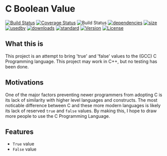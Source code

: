 # C Boolean Value

[![Build Status](https://img.shields.io/badge/build-passing-brightgreen.svg)](#) 
[![Coverage Status](https://img.shields.io/badge/coverage-95%25-green.svg)](https://coveralls.io/r/Snaipe/libcsptr?branch=master)
![Build Status](https://img.shields.io/badge/status-stable-brightgreen.svg)
[![dependencies](https://img.shields.io/badge/dependencies-up%20to%20date-yellowgreen.svg)](#) 
[![size](https://img.shields.io/badge/code%20size-31%20B-blue.svg)](#) 
[![usedby](https://img.shields.io/badge/used%20by-0%20projects-brightgreen.svg)](#) 
[![downloads](https://img.shields.io/badge/downloads-0k%2Fmonth-green.svg)](#) 
[![standard](https://img.shields.io/badge/standard-%3E%3DANSI-green.svg)](#) 
[![Version](https://img.shields.io/badge/version-v1.0-blue.svg)](https://github.com/lduck11007/cBoolType/releases)
[![License](https://img.shields.io/badge/License-WTFPL-blue.svg)](https://github.com/lduck11007/cBoolType/blob/master/LICENSE)

## What this is

This project is an attempt to bring 'true' and 'false' values to the (GCC) C Programming language. This project may work in C++, but no testing has been done.

## Motivations

One of the major factors preventing newer programmers from adopting C is its lack of similarity with higher level languages and constructs. The most noticable difference between C and these more modern languages is likely its lack of reserved `true` and `false` values. By making this, I hope to draw more people to use the C Programming Language.

## Features

*  `True` value
* `False` value
